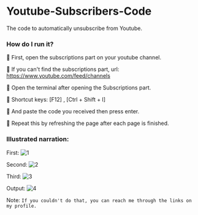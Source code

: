 # Youtube-Subscribers-Code
The code to automatically unsubscribe from Youtube.

### How do I run it?


📌 First, open the subscriptions part on your youtube channel.

📌 If you can't find the subscriptions part, url: https://www.youtube.com/feed/channels

📌 Open the terminal after opening the Subscriptions part.

📌 Shortcut keys: [F12] , [Ctrl + Shift + I]

📌 And paste the code you received then press enter.

📌 Repeat this by refreshing the page after each page is finished.

### Illustrated narration:


First: 
![1](https://user-images.githubusercontent.com/68615429/103143136-0c8d9e80-4722-11eb-9af5-7a257ac4c2ef.PNG)

Second: 
![2](https://user-images.githubusercontent.com/68615429/103143138-157e7000-4722-11eb-9097-a173a4a8991d.PNG)

Third: 
![3](https://user-images.githubusercontent.com/68615429/103143139-17483380-4722-11eb-910d-bcf207de241f.PNG) 

Output: 
![4](https://user-images.githubusercontent.com/68615429/103143140-19aa8d80-4722-11eb-911e-77f16d32ee13.PNG)



Note: `If you couldn't do that, you can reach me through the links on my profile.`
